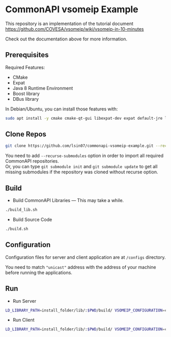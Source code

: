 # CommonAPI vsomeip Example
This repository is an implementation of the tutorial document  
https://github.com/COVESA/vsomeip/wiki/vsomeip-in-10-minutes

Check out the documentation above for more information.

## Prerequisites

Required Features:
- CMake
- Expat
- Java 8 Runtime Environment
- Boost library
- DBus library

In Debian/Ubuntu, you can install those features with:  
~~~bash
sudo apt install -y cmake cmake-qt-gui libexpat-dev expat default-jre libdbus-1-dev libboost-all-dev
~~~

## Clone Repos

~~~bash
git clone https://github.com/lsin07/commonapi-vsomeip-example.git --recurse-submodules
~~~

You need to add `--recurse-submodules` option in order to import all required CommonAPI repositories.  
Or, you can type `git submodule init` and `git submodule update` to get all missing submodules if the repository was cloned without recurse option.

## Build
- Build CommonAPI Libraries ― This may take a while.
~~~bash
./build_lib.sh
~~~

- Build Source Code
~~~bash
./build.sh
~~~

## Configuration
Configuration files for server and client application are at `/configs` directory.

You need to match `"unicast"` address with the address of your machine before running the applications.

## Run
- Run Server
~~~bash
LD_LIBRARY_PATH=install_folder/lib/:$PWD/build/ VSOMEIP_CONFIGURATION=configs/config_server.json ./build/service-example
~~~

- Run Client
~~~bash
LD_LIBRARY_PATH=install_folder/lib/:$PWD/build/ VSOMEIP_CONFIGURATION=configs/config_client.json ./build/client-example
~~~